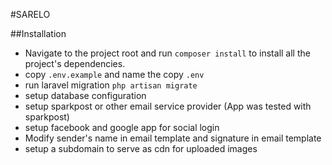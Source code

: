 #SARELO

##Installation
* Navigate to the project root and run `composer install` to install all the project's dependencies.
* copy `.env.example` and name the copy `.env`
* run laravel migration `php artisan migrate`
* setup database configuration
* setup sparkpost or other email service provider (App was tested with sparkpost)
* setup facebook and google app for social login
* Modify sender's name in email template and signature in email template
* setup a subdomain to serve as cdn for uploaded images